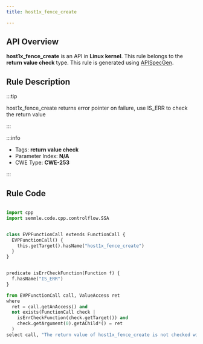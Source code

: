 ```yaml
---
title: host1x_fence_create

---
```



## API Overview
**host1x_fence_create** is an API in **Linux kernel**. This rule belongs to the **return value check** type. This rule is generated using [APISpecGen](../../tools/APISpecGen).
## Rule Description

:::tip

host1x_fence_create returns error pointer on failure, use IS_ERR to check the return value

:::

:::info

- Tags: **return value check**
- Parameter Index: **N/A**
- CWE Type: **CWE-253**

:::

## Rule Code
```python

import cpp
import semmle.code.cpp.controlflow.SSA


class EVPFunctionCall extends FunctionCall {
  EVPFunctionCall() {
    this.getTarget().hasName("host1x_fence_create")
  }
}


predicate isErrCheckFunction(Function f) {
  f.hasName("IS_ERR") 
}

from EVPFunctionCall call, ValueAccess ret
where
  ret = call.getAnAccess() and
  not exists(FunctionCall check |
    isErrCheckFunction(check.getTarget()) and
    check.getArgument(0).getAChild*() = ret
  )
select call, "The return value of host1x_fence_create is not checked with IS_ERR."
    
```